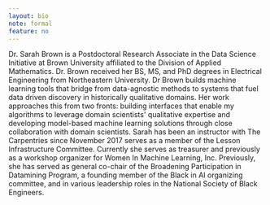 ```yaml
---
layout: bio
note: formal
feature: no
---
```

Dr. Sarah Brown is a Postdoctoral Research Associate in the Data Science Initiative at Brown University affiliated to the Division of Applied Mathematics. Dr. Brown received her BS, MS, and PhD degrees in Electrical Engineering from Northeastern University. Dr Brown builds machine learning tools that bridge from data-agnostic methods to systems that fuel data driven discovery in historically qualitative domains. Her work approaches this from two fronts: building interfaces that enable my algorithms to leverage domain scientists' qualitative expertise and developing model-based machine learning solutions through close collaboration with domain scientists. Sarah has been an instructor with The Carpentries since November 2017 serves as a member of the Lesson Infrastructure Committee. Currently she serves as treasurer and previously as a workshop organizer for Women In Machine Learning, Inc. Previously, she has served as general co-chair of the Broadening Participation in Datamining Program, a founding member of the Black in AI organizing committee, and in various leadership roles in the National Society of Black Engineers.

